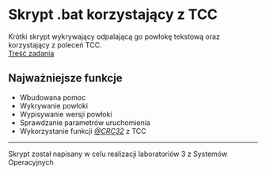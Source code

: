 # Skrypt .bat korzystający z TCC

Krótki skrypt wykrywający odpalającą go powłokę tekstową oraz korzystający z poleceń TCC.  
[Treść zadania](../blob/master/%C4%86wiczenie_3_SO.pdf)

## Najważniejsze funkcje
* Wbudowana pomoc
* Wykrywanie powłoki
* Wypisywanie wersji powłoki
* Sprawdzanie parametrów uruchomienia
* Wykorzystanie funkcji [_@CRC32_](https://jpsoft.com/help/f_crc32.htm) z TCC

--------------------------

Skrypt został napisany w celu realizacji laboratoriów 3 z Systemów Operacyjnych 